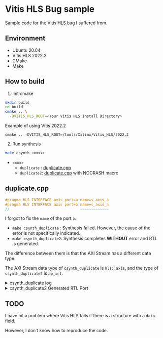 # Vitis HLS Bug sample

Sample code for the Vitis HLS bug I suffered from.

## Environment

- Ubuntu 20.04
- Vitis HLS 2022.2
- CMake
- Make

## How to build

1. Init cmake

```sh
mkdir build
cd build
cmake .. \
  -DVITIS_HLS_ROOT=<Your Vitis HLS Install Directory>
```

Example of using Vitis 2022.2

`cmake .. -DVITIS_HLS_ROOT=/tools/Xilinx/Vitis_HLS/2022.2`

2. Run synthesis

```sh
make csynth_<xxxx>
```

- `<xxx>`
    - `duplicate` : [duplicate.cpp](./duplicate.cpp)
    - `duplicate2`: [duplicate.cpp](./duplicate.cpp) with NOCRASH macro

## duplicate.cpp

```cpp
#pragma HLS INTERFACE axis port=a name=s_axis_a
#pragma HLS INTERFACE axis port=b name=s_axis_a
//                                ~~~~~~~~~~~~~
```

I forgot to fix the `name` of the port `b`.

- `make csynth_duplicate` : Synthesis failed. However, the cause of the error is not specifically indicated.
- `make csynth_duplicate2`: Synthesis completes **WITHOUT** error and RTL is generated.

The difference between them is that the AXI Stream has a different data type.

The AXI Stream data type of `csynth_duplicate` is `hls::axis`, and the type of `csynth_duplicate2` is `ap_int`.


<details><summary>csynth_duplicate log</summary>

```log
****** Vitis HLS - High-Level Synthesis from C, C++ and OpenCL v2022.2 (64-bit)
  **** SW Build 3670227 on Oct 13 2022
  **** IP Build 3669848 on Fri Oct 14 08:30:02 MDT 2022
    ** Copyright 1986-2022 Xilinx, Inc. All Rights Reserved.

source /tools/Xilinx/Vitis_HLS/2022.2/scripts/vitis_hls/hls.tcl -notrace
INFO: [HLS 200-10] Running '/tools/Xilinx/Vitis_HLS/2022.2/bin/unwrapped/lnx64.o/vitis_hls'
INFO: [HLS 200-10] For user 'nodamushi' on host 'nodamushi-ubuntu' (Linux_x86_64 version 5.15.0-57-generic) on Wed Jan 18 23:22:27 JST 2023
INFO: [HLS 200-10] On os Ubuntu 20.04.5 LTS
INFO: [HLS 200-10] In directory '/home/nodamushi/hls_error/build'
Sourcing Tcl script '/home/nodamushi/hls_error/build/_deps/vivado_cmake_module-src/tcl/csynth.tcl'
INFO: [HLS 200-1510] Running: open_project duplicate_hls_prj
INFO: [HLS 200-10] Opening project '/home/nodamushi/hls_error/build/duplicate_hls_prj'.
INFO: [HLS 200-1510] Running: add_files -cflags -I/home/nodamushi/hls_error /home/nodamushi/hls_error/duplicate.cpp
INFO: [HLS 200-10] Adding design file '/home/nodamushi/hls_error/duplicate.cpp' to the project
INFO: [HLS 200-1510] Running: set_top Duplicate
INFO: [HLS 200-1510] Running: open_solution solution1 -flow_target vivado
INFO: [HLS 200-10] Opening solution '/home/nodamushi/hls_error/build/duplicate_hls_prj/solution1'.
INFO: [SYN 201-201] Setting up clock 'default' with a period of 10ns.
INFO: [HLS 200-1611] Setting target device to 'xc7z007s-clg400-1'
INFO: [HLS 200-1505] Using flow_target 'vivado'
Resolution: For help on HLS 200-1505 see www.xilinx.com/cgi-bin/docs/rdoc?v=2022.2;t=hls+guidance;d=200-1505.html
INFO: [HLS 200-1464] Running solution command: config_interface -m_axi_latency=0
INFO: [HLS 200-1510] Running: set_part xc7z007sclg400-1
INFO: [HLS 200-1510] Running: create_clock -period 10 -name default
INFO: [HLS 200-1510] Running: csynth_design
Running Dispatch Server on port: 43011
INFO: [HLS 200-111] Finished File checks and directory preparation: CPU user time: 0.01 seconodamushi. CPU system time: 0.01 seconodamushi. Elapsed time: 10.02 seconodamushi; current allocated memory: 206.730 MB.
INFO: [HLS 200-10] Analyzing design file '/home/nodamushi/hls_error/duplicate.cpp' ...
INFO: [HLS 200-111] Finished Source Code Analysis and Preprocessing: CPU user time: 3.21 seconodamushi. CPU system time: 0.46 seconodamushi. Elapsed time: 3.67 seconodamushi; current allocated memory: 206.766 MB.
INFO: [HLS 200-777] Using interface defaults for 'Vivado' flow target.
ERROR: [HLS 200-1715] Encountered problem during source synthesis
INFO: [HLS 200-111] Finished Command csynth_design CPU user time: 6.18 seconodamushi. CPU system time: 0.83 seconodamushi. Elapsed time: 7.17 seconodamushi; current allocated memory: 0.242 MB.
Pre-synthesis failed.
    while executing
"source /home/nodamushi/hls_error/build/_deps/vivado_cmake_module-src/tcl/csynth.tcl"
    ("uplevel" body line 1)
    invoked from within
"uplevel \#0 [list source $arg] "

INFO: [HLS 200-112] Total CPU user time: 7.34 seconodamushi. Total CPU system time: 1.02 seconodamushi. Total elapsed time: 18.39 seconodamushi; peak allocated memory: 206.973 MB.
INFO: [Common 17-206] Exiting vitis_hls at Wed Jan 18 23:22:44 2023...
make[3]: *** [CMakeFiles/csynth_duplicate.dir/build.make:58: duplicate_hls_prj/solution1/impl/ip/Anonymous_hls_duplicate_1_0.zip] Error 1
make[2]: *** [CMakeFiles/Makefile2:142: CMakeFiles/csynth_duplicate.dir/all] Error 2
make[1]: *** [CMakeFiles/Makefile2:149: CMakeFiles/csynth_duplicate.dir/rule] Error 2
make: *** [Makefile:144: csynth_duplicate] Error 2
```
</details>

<details><summary>csynth_duplicate2 Generated RTL Port</summary>

`build/duplicate2_hls_prj/solution1/syn/verilog/Duplicate.v`

```verilog
module Duplicate (
        ap_clk,
        ap_rst_n,
        ap_start,
        ap_done,
        ap_idle,
        ap_ready,
        s_axis_a_TVALID,
        s_axis_a_r_TREADY,
        s_axis_a_TDATA,
        s_axis_a_TREADY,
        s_axis_a_r_TDATA,
        s_axis_a_r_TVALID
);
```
</details>

## TODO

I have hit a problem where Vitis HLS fails if there is a structure with a `data` field.

However, I don't know how to reproduce the code.

